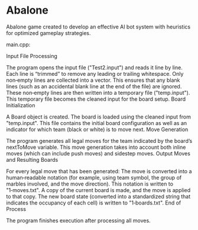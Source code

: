 # Abalone
Abalone game created to develop an effective AI bot system with heuristics for optimized gameplay strategies.

main.cpp:

Input File Processing

The program opens the input file ("Test2.input") and reads it line by line.
Each line is “trimmed” to remove any leading or trailing whitespace.
Only non‑empty lines are collected into a vector. This ensures that any blank lines (such as an accidental blank line at the end of the file) are ignored.
These non‑empty lines are then written into a temporary file ("temp.input"). This temporary file becomes the cleaned input for the board setup.
Board Initialization

A Board object is created.
The board is loaded using the cleaned input from "temp.input". This file contains the initial board configuration as well as an indicator for which team (black or white) is to move next.
Move Generation

The program generates all legal moves for the team indicated by the board’s nextToMove variable. This move generation takes into account both inline moves (which can include push moves) and sidestep moves.
Output Moves and Resulting Boards

For every legal move that has been generated:
The move is converted into a human‑readable notation (for example, using team symbol, the group of marbles involved, and the move direction). This notation is written to "1‑moves.txt".
A copy of the current board is made, and the move is applied to that copy.
The new board state (converted into a standardized string that indicates the occupancy of each cell) is written to "1‑boards.txt".
End of Process

The program finishes execution after processing all moves.


